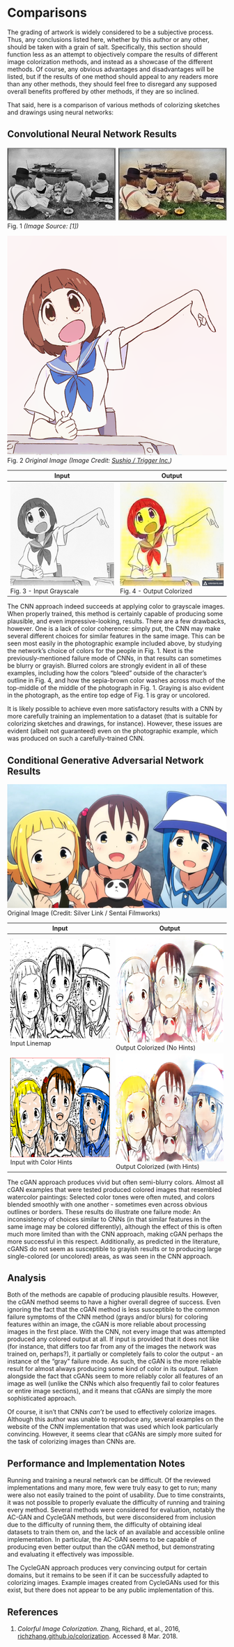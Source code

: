 # Comparisons

The grading of artwork is widely considered to be a subjective process. Thus, any conclusions listed here, whether by this author or any other, should be taken with a grain of salt. Specifically, this section should function less as an attempt to objectively compare the results of different image colorization methods, and instead as a showcase of the different methods. Of course, any obvious advantages and disadvantages will be listed, but if the results of one method should appeal to any readers more than any other methods, they should feel free to disregard any supposed overall benefits proffered by other methods, if they are so inclined.

That said, here is a comparison of various methods of colorizing sketches and drawings using neural networks:

## Convolutional Neural Network Results

![Photographic Example](photo-example.png)
Fig. 1 *(Image Source: [1])*

![Original Image](mako2.png)
Fig. 2 *Original Image (Image Credit: [Sushio / Trigger Inc.](https://imgur.com/gallery/nWKo4))*

Input | Output
------|-------
![Grayscale](mako2-bw2.png) Fig. 3 - Input Grayscale | ![Output Colorized](mako-cnn.png) Fig. 4 - Output Colorized

The CNN approach indeed succeeds at applying color to grayscale images. When properly trained, this method is certainly capable of producing some plausible, and even impressive-looking, results. There are a few drawbacks, however. One is a lack of color coherence: simply put, the CNN may make several different choices for similar features in the same image. This can be seen most easily in the photographic example included above, by studying the network’s choice of colors for the people in Fig. 1. Next is the previously-mentioned failure mode of CNNs, in that results can sometimes be blurry or grayish. Blurred colors are strongly evident in all of these examples, including how the colors “bleed” outside of the character’s outline in Fig. 4, and how the sepia-brown color washes across much of the top-middle of the middle of the photograph in Fig. 1. Graying is also evident in the photograph, as the entire top edge of Fig. 1 is gray or uncolored.

It is likely possible to achieve even more satisfactory results with a CNN by more carefully training an implementation to a dataset (that is suitable for colorizing sketches and drawings, for instance). However, these issues are evident (albeit not guaranteed) even on the photographic example, which was produced on such a carefully-trained CNN.

## Conditional Generative Adversarial Network Results

![Original Image](maxresdefault.jpg)
Original Image (Credit: Silver Link / Sentai Filmworks)

Input | Output
------|-------
![Lines](mitsu-line-2.png) Input Linemap | ![Colored](mistu-noinput.png) Output Colorized (No Hints)
![Colormap](mitsu-trackpad.png) Input with Color Hints | ![Colored](mitsu-final.png) Output Colorized (with Hints)

The cGAN approach produces vivid but often semi-blurry colors. Almost all cGAN examples that were tested produced colored images that resembled watercolor paintings: Selected color tones were often muted, and colors blended smoothly with one another - sometimes even across obvious outlines or borders. These results do illustrate one failure mode: An inconsistency of choices similar to CNNs (in that similar features in the same image may be colored differently), although the effect of this is often much more limited than with the CNN approach, making cGAN perhaps the more successful in this respect. Additionally, as predicted in the literature, cGANS do not seem as susceptible to grayish results or to producing large single-colored (or uncolored) areas, as was seen in the CNN approach.

## Analysis

Both of the methods are capable of producing plausible results. However, the cGAN method seems to have a higher overall degree of success. Even ignoring the fact that the cGAN method is less susceptible to the common failure symptoms of the CNN method (grays and/or blurs) for coloring features within an image, the cGAN is more reliable about processing images in the first place. With the CNN, not every image that was attempted produced any colored output at all. If input is provided that it does not like (for instance, that differs too far from any of the images the network was trained on, perhaps?), it partially or completely fails to color the output - an instance of the “gray” failure mode. As such, the cGAN is the more reliable result for almost always producing some kind of color in its output. Taken alongside the fact that cGANs seem to more reliably color all features of an image as well (unlike the CNNs which also frequently fail to color features or entire image sections), and it means that cGANs are simply the more sophisticated approach.

Of course, it isn’t that CNNs *can’t* be used to effectively colorize images. Although this author was unable to reproduce any, several examples on the website of the CNN implementation that was used which look particularly convincing. However, it seems clear that cGANs are simply more suited for the task of colorizing images than CNNs are.

## Performance and Implementation Notes

Running and training a neural network can be difficult. Of the reviewed implementations and many more, few were truly easy to get to run; many were also not easily trained to the point of usability. Due to time constraints, it was not possible to properly evaluate the difficulty of running and training every method. Several methods were considered for evaluation, notably the AC-GAN and CycleGAN methods, but were disconsidered from inclusion due to the difficulty of running them, the difficulty of obtaining ideal datasets to train them on, and the lack of an available and accessible online implementation. In particular, the AC-GAN seems to be capable of producing even better output than the cGAN method, but demonstrating and evaluating it effectively was impossible. 

The CycleGAN approach produces very convincing output for certain domains, but it remains to be seen if it can be successfully adapted to colorizing images. Example images created from CycleGANs used for this exist, but there does not appear to be any public implementation of this.

## References

 1. *Colorful Image Colorization.* Zhang, Richard, et al., 2016, [richzhang.github.io/colorization](https://richzhang.github.io/colorization/). Accessed 8 Mar. 2018.
